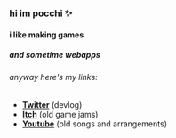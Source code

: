 ### hi im pocchi ✨

#### i like making games

##### and sometime webapps

###### anyway here's my links:

- [**Twitter**](https://twitter.com/poohcom1) (devlog)
- [**Itch**](https://poohcom1.itch.io/) (old game jams)
- [**Youtube**](https://www.youtube.com/@poohcom1) (old songs and arrangements)
